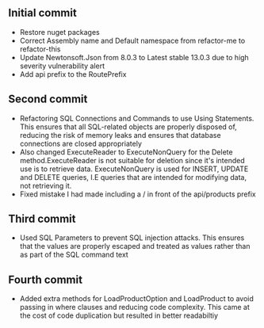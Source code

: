 ## Initial commit
- Restore nuget packages
- Correct Assembly name and Default namespace from refactor-me to refactor-this
- Update Newtonsoft.Json from 8.0.3 to Latest stable 13.0.3 due to high severity vulnerability alert
- Add api prefix to the RoutePrefix

## Second commit
- Refactoring SQL Connections and Commands to use Using Statements. This ensures that all SQL-related objects are properly disposed of, reducing the risk of memory leaks and ensures that database connections are closed appropriately
- Also changed ExecuteReader to ExecuteNonQuery for the Delete method.ExecuteReader is not suitable for deletion since it's intended use is to retrieve data. ExecuteNonQuery is used for INSERT, UPDATE and DELETE queries, I.E queries that are intended for modifying data, not retrieving it.
- Fixed mistake I had made including a / in front of the api/products prefix

## Third commit
- Used SQL Parameters to prevent SQL injection attacks. This ensures that the values are properly escaped and treated as values rather than as part of the SQL command text

## Fourth commit
- Added extra methods for LoadProductOption and LoadProduct to avoid passing in where clauses and reducing code complexity. This came at the cost of code duplication but resulted in better readabiltiy
